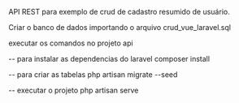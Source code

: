 API REST para exemplo de crud de cadastro resumido de usuário.

Criar o banco de dados importando o arquivo crud_vue_laravel.sql

executar os comandos no projeto api

-- para instalar as dependencias do laravel
composer install

-- para criar as tabelas
php artisan migrate --seed

-- executar o projeto
php artisan serve
